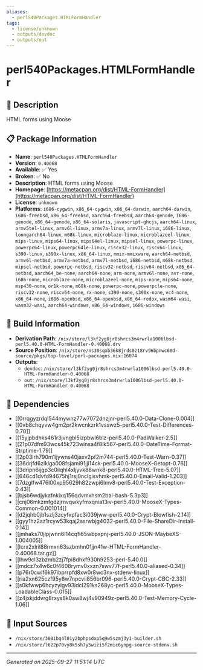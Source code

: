 ```yaml
---
aliases:
  - perl540Packages.HTMLFormHandler
tags:
  - license/unknown
  - outputs/devdoc
  - outputs/out
---
```


# perl540Packages.HTMLFormHandler

## 📝 Description

HTML forms using Moose

## 📋 Package Information

- **Name**: `perl540Packages.HTMLFormHandler`
- **Version**: `0.40068`
- **Available**: ✅ Yes
- **Broken**: ✅ No
- **Description**: HTML forms using Moose
- **Homepage**: [https://metacpan.org/dist/HTML-FormHandler](https://metacpan.org/dist/HTML-FormHandler)
- **License**: `unknown`
- **Platforms**: `i686-cygwin`, `x86_64-cygwin`, `x86_64-darwin`, `aarch64-darwin`, `i686-freebsd`, `x86_64-freebsd`, `aarch64-freebsd`, `aarch64-genode`, `i686-genode`, `x86_64-genode`, `x86_64-solaris`, `javascript-ghcjs`, `aarch64-linux`, `armv5tel-linux`, `armv6l-linux`, `armv7a-linux`, `armv7l-linux`, `i686-linux`, `loongarch64-linux`, `m68k-linux`, `microblaze-linux`, `microblazeel-linux`, `mips-linux`, `mips64-linux`, `mips64el-linux`, `mipsel-linux`, `powerpc-linux`, `powerpc64-linux`, `powerpc64le-linux`, `riscv32-linux`, `riscv64-linux`, `s390-linux`, `s390x-linux`, `x86_64-linux`, `mmix-mmixware`, `aarch64-netbsd`, `armv6l-netbsd`, `armv7a-netbsd`, `armv7l-netbsd`, `i686-netbsd`, `m68k-netbsd`, `mipsel-netbsd`, `powerpc-netbsd`, `riscv32-netbsd`, `riscv64-netbsd`, `x86_64-netbsd`, `aarch64_be-none`, `aarch64-none`, `arm-none`, `armv6l-none`, `avr-none`, `i686-none`, `microblaze-none`, `microblazeel-none`, `mips-none`, `mips64-none`, `msp430-none`, `or1k-none`, `m68k-none`, `powerpc-none`, `powerpcle-none`, `riscv32-none`, `riscv64-none`, `rx-none`, `s390-none`, `s390x-none`, `vc4-none`, `x86_64-none`, `i686-openbsd`, `x86_64-openbsd`, `x86_64-redox`, `wasm64-wasi`, `wasm32-wasi`, `aarch64-windows`, `x86_64-windows`, `i686-windows`

## 🔧 Build Information

- **Derivation Path**: `/nix/store/l3kf2yg0jr8shrcs3m4rwrla1006lbsd-perl5.40.0-HTML-FormHandler-0.40068.drv`
- **Source Position**: `/nix/store/ns30sqxb36k8jrds8z18rv96bpnwc60d-source/pkgs/top-level/perl-packages.nix:16074`
- **Outputs**:
  - `devdoc`:  `/nix/store/l3kf2yg0jr8shrcs3m4rwrla1006lbsd-perl5.40.0-HTML-FormHandler-0.40068`
  - `out`:  `/nix/store/l3kf2yg0jr8shrcs3m4rwrla1006lbsd-perl5.40.0-HTML-FormHandler-0.40068`

## 🔗 Dependencies

- [[0rrqgyzrdql544mywnz77w7072dnzjnr-perl5.40.0-Data-Clone-0.004]]
- [[0vb8chqyvw4gm2pr2kwcnkzrk1vsswz5-perl5.40.0-Test-Differences-0.70]]
- [[15yjpbdhks461r3jvngbl5izpbwl6blz-perl5.40.0-PadWalker-2.5]]
- [[21p07dfm93wcs45k723winsa4f8lk567-perl5.40.0-DateTime-Format-Strptime-1.79]]
- [[2p03lrh790m1ijywns40jaxv2pf2m744-perl5.40.0-Test-Warn-0.37]]
- [[36drjfd6ziklga008fsjami91jji14ck-perl5.40.0-MooseX-Getopt-0.76]]
- [[3dripn6ijgp3c0ilqhl4xljyvk88wnk8-perl5.40.0-HTML-Tree-5.07]]
- [[646cd1dvfd94675hj1rsj0nclgisvhmk-perl5.40.0-Email-Valid-1.203]]
- [[7dzglfw476l00xp95629h82zwpi6lmv8-perl5.40.0-Test-Exception-0.43]]
- [[bjsb6wdjykafnkixq156qdvmxhsm2bai-bash-5.3p3]]
- [[cnj06mkzmfgdzjrnvqwkyfmxqnia13iv-perl5.40.0-MooseX-Types-Common-0.001014]]
- [[d2jqhb0jb1szlj3zcyfxpfac3i039jww-perl5.40.0-Crypt-Blowfish-2.14]]
- [[gyy1hz2az1rcyw53kqaj2asrwbjg4032-perl5.40.0-File-ShareDir-Install-0.14]]
- [[jmhaks70jlpjwnn6l14cqfi65wbpxpnj-perl5.40.0-JSON-MaybeXS-1.004005]]
- [[lcrx2xlril88rmxn63szbmhn01jjn41w-HTML-FormHandler-0.40068.tar.gz]]
- [[lhw9cl3zbzmb2zj7fpi8dhxf930h9253-perl-5.40.0]]
- [[mdcz7x4w6c0f4608rymv0xxzn7swv77f-perl5.40.0-aliased-0.34]]
- [[p76r0cwlf6k97ibprrpfd8xw0r8wc3nx-stdenv-linux]]
- [[ria2xn625czf95y8w7npcvii856br096-perl5.40.0-Crypt-CBC-2.33]]
- [[s0kfwwp6hcyzyigv93idcl291ks268yc-perl5.40.0-MooseX-Types-LoadableClass-0.015]]
- [[z4jxkjddvrg8rxys8k0aw8wj4v90949z-perl5.40.0-Test-Memory-Cycle-1.06]]

## 📁 Input Sources

- `/nix/store/380ibq4l01y2bphpsdxp5q9w5szmj3y1-builder.sh`
- `/nix/store/l622p70vy8k5sh7y5wizi5f2mic6ynpg-source-stdenv.sh`

---
*Generated on 2025-09-27 11:51:14 UTC*
